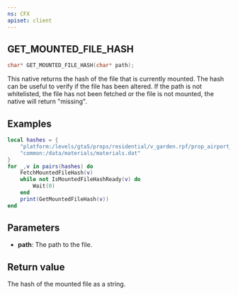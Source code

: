 ```yaml
---
ns: CFX
apiset: client
---
```

## GET_MOUNTED_FILE_HASH

```c
char* GET_MOUNTED_FILE_HASH(char* path);
```
This native returns the hash of the file that is currently mounted. The hash can be useful to verify if the file has been altered. If the path is not whitelisted, the file has not been fetched or the file is not mounted, the native will return "missing".
## Examples
```lua
local hashes = {
    "platform:/levels/gta5/props/residential/v_garden.rpf/prop_airport_sale.ytd",
    "common:/data/materials/materials.dat"
} 
for _,v in pairs(hashes) do
    FetchMountedFileHash(v)
    while not IsMountedFileHashReady(v) do
        Wait(0)
    end
    print(GetMountedFileHash(v))
end
```

## Parameters
* **path**: The path to the file.

## Return value

The hash of the mounted file as a string.

